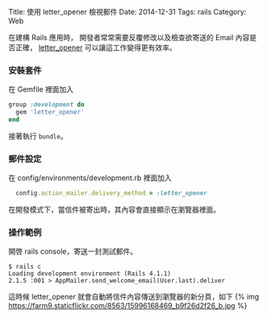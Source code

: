 Title: 使用 letter_opener 檢視郵件
Date: 2014-12-31
Tags: rails
Category: Web


在建構 Rails 應用時，
開發者常常需要反覆修改以及檢查欲寄送的 Email 內容是否正確，
[letter_opener](https://github.com/ryanb/letter_opener) 可以讓這工作變得更有效率。

### 安裝套件

在 Gemfile 裡面加入

```ruby
group :development do
  gem 'letter_opener'
end
```
接著執行 `bundle`。

### 郵件設定


在 config/environments/development.rb 裡面加入

```ruby
  config.action_mailer.delivery_method = :letter_opener
```
在開發模式下，當信件被寄出時，其內容會直接顯示在瀏覽器裡面。


### 操作範例

開啓 rails console，寄送一封測試郵件。
```
$ rails c
Loading development environment (Rails 4.1.1)
2.1.5 :001 > AppMailer.send_welcome_email(User.last).deliver
```

這時候 letter_opener 就會自動將信件內容傳送到瀏覽器的新分頁，如下
{% img https://farm9.staticflickr.com/8563/15996168469_b9f26d2f26_b.jpg %}
